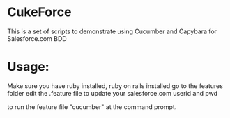 CukeForce
========
This is a set of scripts to demonstrate
using Cucumber and Capybara for Salesforce.com BDD

Usage:
======
Make sure you have ruby installed, ruby on rails installed
go to the features folder
edit the .feature file to update your salesforce.com userid and pwd

to run the feature file "cucumber" at the command prompt.


